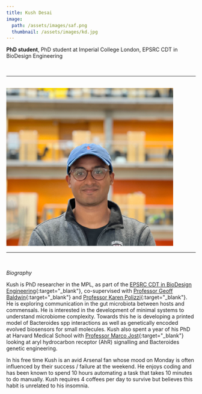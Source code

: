 ```yaml
---
title: Kush Desai
image: 
  path: /assets/images/saf.png 
  thumbnail: /assets/images/kd.jpg
---
```


**PhD student**, PhD student at Imperial College London, EPSRC CDT in BioDesign Engineering

<br>

***

<br>


<img src ="/assets/images/kd.jpg" width="444" heigth="444">


<br>

***

<br>


*Biography*

Kush is PhD researcher in the MPL, as part of the [EPSRC CDT in BioDesign Engineering](https://www.imperial.ac.uk/synthetic-biology/cdt-biodesign-engineering/){:target="_blank"}, co-supervised with [Professor Geoff Baldwin](https://www.imperial.ac.uk/people/g.baldwin){:target="_blank"} and [Professor Karen Polizzi](https://sites.google.com/site/polizzilab/home){:target="_blank"}. He is exploring communication in the gut microbiota between hosts and commensals. He is interested in the development of minimal systems to understand microbiome complexity. Towards this he is developing a printed model of Bacteroides spp interactions as well as genetically encoded evolved biosensors for small molecules. Kush also spent a year of his PhD at Harvard Medical School with [Professor Marco Jost](https://www.jostlab.org/){:target="_blank"} looking at aryl hydrocarbon receptor (AhR) signalling and Bacteroides genetic engineering.
 
In his free time Kush is an avid Arsenal fan whose mood on Monday is often influenced by their success / failure at the weekend. He enjoys coding and has been known to spend 10 hours automating a task that takes 10 minutes to do manually. Kush requires 4 coffees per day to survive but believes this habit is unrelated to his insomnia.


